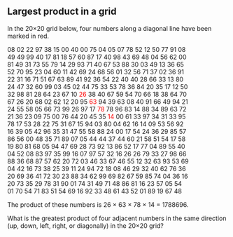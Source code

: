 Largest product in a grid
-------------------------

In the 20×20 grid below, four numbers along a diagonal line have been marked in red.

08 02 22 97 38 15 00 40 00 75 04 05 07 78 52 12 50 77 91 08 <br/>
49 49 99 40 17 81 18 57 60 87 17 40 98 43 69 48 04 56 62 00 <br/>
81 49 31 73 55 79 14 29 93 71 40 67 53 88 30 03 49 13 36 65 <br/>
52 70 95 23 04 60 11 42 69 24 68 56 01 32 56 71 37 02 36 91 <br/>
22 31 16 71 51 67 63 89 41 92 36 54 22 40 40 28 66 33 13 80 <br/>
24 47 32 60 99 03 45 02 44 75 33 53 78 36 84 20 35 17 12 50 <br/>
32 98 81 28 64 23 67 10 <span style="color:red">26</span> 38 40 67 59 54 70 66 18 38 64 70 <br/>
67 26 20 68 02 62 12 20 95 <span style="color:red">63</span> 94 39 63 08 40 91 66 49 94 21 <br/>
24 55 58 05 66 73 99 26 97 17 <span style="color:red">78</span> 78 96 83 14 88 34 89 63 72 <br/>
21 36 23 09 75 00 76 44 20 45 35 <span style="color:red">14</span> 00 61 33 97 34 31 33 95 <br/>
78 17 53 28 22 75 31 67 15 94 03 80 04 62 16 14 09 53 56 92 <br/>
16 39 05 42 96 35 31 47 55 58 88 24 00 17 54 24 36 29 85 57 <br/>
86 56 00 48 35 71 89 07 05 44 44 37 44 60 21 58 51 54 17 58 <br/>
19 80 81 68 05 94 47 69 28 73 92 13 86 52 17 77 04 89 55 40 <br/>
04 52 08 83 97 35 99 16 07 97 57 32 16 26 26 79 33 27 98 66 <br/>
88 36 68 87 57 62 20 72 03 46 33 67 46 55 12 32 63 93 53 69 <br/>
04 42 16 73 38 25 39 11 24 94 72 18 08 46 29 32 40 62 76 36 <br/>
20 69 36 41 72 30 23 88 34 62 99 69 82 67 59 85 74 04 36 16 <br/>
20 73 35 29 78 31 90 01 74 31 49 71 48 86 81 16 23 57 05 54 <br/>
01 70 54 71 83 51 54 69 16 92 33 48 61 43 52 01 89 19 67 48 <br/>

The product of these numbers is 26 × 63 × 78 × 14 = 1788696.

What is the greatest product of four adjacent numbers in the same direction (up, down, left, right, or diagonally) in the 20×20 grid?
